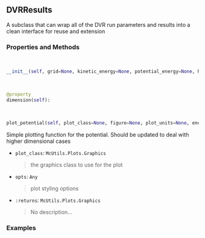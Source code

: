 ## <a id="Psience.DVR.BaseDVR.DVRResults">DVRResults</a>
A subclass that can wrap all of the DVR run parameters and results into a clean interface for reuse and extension

### Properties and Methods
<a id="Psience.DVR.BaseDVR.DVRResults.__init__" class="docs-object-method">&nbsp;</a>
```python
__init__(self, grid=None, kinetic_energy=None, potential_energy=None, hamiltonian=None, wavefunctions=None, parent=None, **opts): 
```

<a id="Psience.DVR.BaseDVR.DVRResults.dimension" class="docs-object-method">&nbsp;</a>
```python
@property
dimension(self): 
```

<a id="Psience.DVR.BaseDVR.DVRResults.plot_potential" class="docs-object-method">&nbsp;</a>
```python
plot_potential(self, plot_class=None, figure=None, plot_units=None, energy_threshold=None, zero_shift=False, **opts): 
```
Simple plotting function for the potential.
        Should be updated to deal with higher dimensional cases
- `plot_class`: `McUtils.Plots.Graphics`
    >the graphics class to use for the plot
- `opts`: `Any`
    >plot styling options
- `:returns`: `McUtils.Plots.Graphics`
    >No description...

### Examples


